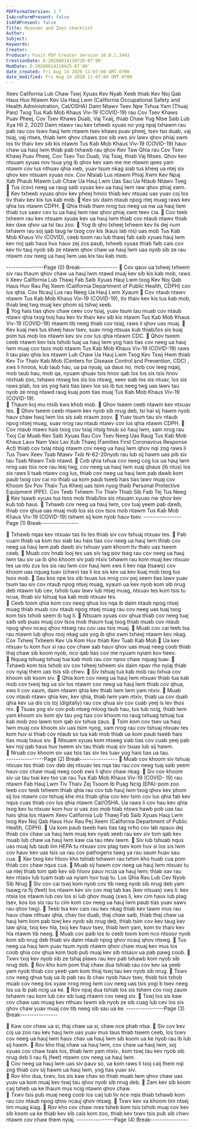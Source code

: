 ```yaml
---
PDFFormatVersion: 1.7
IsAcroFormPresent: false
IsXFAPresent: false
Title: Museums and Zoos checklist
Author: 
Subject: 
Keywords: 
Creator: 
Producer: Foxit PDF Creator Version 10.0.1.3443
CreationDate: D:20200814110728-07'00'
ModDate: D:20200814110925-07'00'
date_created: Fri Aug 14 2020 11:07:00 GMT-0700
date_modified: Fri Aug 14 2020 11:07:00 GMT-0700
---
```

 
Xeev California Lub Chaw Tswj Xyuas Kev Nyab Xeeb 
thiab Kev Noj Qab Haus Huv Ntawm Kev Ua Hauj Lwm 
(California Occupational Safety and Health 
Administration, Cal/OSHA) Daim Ntawv Teev Npe Txhua 
Yam (Thuaj Pais) Txog Tus Kab Mob Khaus Viv-19 
(COVID-19) 
rau Cov Tsev Khaws Puav Pheej, Cov Tsev Khaws Duab, Vaj 
Txaij, thiab Chaw Yug Ntse Saib 
Lub Xya Hli 2, 2020 
 Daim ntawv rau kev txheeb xyuas no yog npaj txhawm rau pab rau cov tswv hauj lwm ntawm 
tsev khaws puav pheej, tsev tso duab, vaj tsiaj, vaj ntses, thiab lwm qhov chaws zoo sib xws siv 
lawv qhov phiaj xwm los tiv thaiv kev sib kis ntawm Tus Kab Mob Khaus Viv-19 (COVID-19) hauv 
chaw ua hauj lwm thiab pab txhawb rau qhov Kev Taw Qhia rau Cov Tsev Khawj Puav Pheej, 
Cov Tsev Tso Duab, Vaj Tsiaj, thiab Vaj Ntses. Qhov kev ntsuam xyuas nov tsua yog ib qhov kev 
xam me me ntawm qees yam ntawm cov lus nthuav qhia xwb, yuav tsum nkag siab tus kheej ua 
ntej siv qhov kev ntsuam xyuas nov. 
Cov Ntsiab Lus ntawm Phiaj Xwm Kev Npaj Xab 
Phaub Ntawm Lub Chaw Ua Hauj Lwm Uas Sau 
Ua Ntaub Ntawv Tseg 
 Tus (cov) neeg ua raug saib xyuas kev ua hauj lwm raw qhov phiaj xwm.  
 Kev txheeb xyuas qhov kev pheej hmoo thiab kev ntsuas uas yuav coj los tiv thaiv 
kev kis tus kab mob. 
 Kev siv daim ntaub npog ntej muag raws kev qhia los ntawm CDPH. 
 Qhia thiab tham nrog tus neeg ua nw ua hauj lwm thiab tus sawv cev tu ua hauj 
lwm raw qhov phiaj xwm teev cia. 
 Cov teeb txheem rau kev ntsuam xyuas kev ua hauj lwm thiab cov ntaub ntawv 
thiab kev daw qhov ua tsi tau zoo. 
 Yog ib qho txheej txheem kev lis dej num txhawm rau soj qab taug lw txog cov kis 
(kaus lab nis) uas mob Tus Kab Mob Khaus Viv (COVID), ceeb toom rau lub thawj 
fab saib xyuas hauj lwm kev noj qab haus huv hauv zej zos paub, txheeb xyuas 
thiab faib cais cov kev tiv tauj nyob sib ze ntawm qhov chaw ua hauj lwm uas 
nyob sib ze rau ntawm cov neeg ua hauj lwm uas kis tau kab mob.  
 
----------------Page (0) Break----------------
 Cov qauv ua txheej txheem siv rau thaum qhov chaw ua hauj lwm ntawd muaj 
kev sib kis kab mob, raws li Xeev California Lub Thawj Fab Saib Xyuas Hauj Lwm 
txog Kev Noj Qab Haus Huv Rau Pej Xeem (California Department of Public 
Health, CDPH) cov lus qhia. 
Cov Ncauj Lus rau Neeg Ua Hauj Lwm Xyaum 
 Cov ntaub ntawv ntawm Tus Kab Mob Khaus Viv-19 (COVID-19), tiv thaiv kev kis 
tus kab mob, thiab leej twg muaj kev phom sij tshwj xeeb.  
 Yog hais tias qhov chaw ceev cov tsiaj, yuav tsum tau muab cov ntaub ntawv 
qhia txog txoj hau kev tiv thaiv kev sib kis ntawm Tus Kab Mob Khaus Viv-19 
(COVID-19) ntawm tib neeg thiab cov tsiaj, raws li qhov uas muaj. 
 Kev kuaj nws tus kheej hauv tsev, suav nrog ntsuas kub thiab/los sis kuaj pom tus 
mob los ntawm kev siv cov lus qhia ntawm CDC. 
 Qhov tseem ceeb ntawm kev tsis txhob tuaj ua hauj lwm yog hais tias cov neeg 
ua hauj lwm muaj cov tsos mob ntawm Tus Kab Mob Khaus Viv-19 (COVID-19) 
raws li tau piav qhia los ntawm Lub Chaw Ua Hauj Lwm Txog Kev Tswj Hwm thiab 
Kev Tiv Thaiv Kab Mob (Centers for Disease Control and Prevention, CDC) , xws li 
hnoos, kub taub hau, ua pa nyuaj, ua daus no, mob cov leeg nqaij, mob taub 
hau, mob qa, nyuam qhuav tsis hnov qab los los sis tsis hnov ntxhiab zoo, txhaws 
ntswg los sis los ntswg, xeev siab los sis ntuav, los sis raws plab, los sis yog hais tias 
lawv los sis ib tus neeg twg uas lawv tau nyob ze nrog ntawd raug kuaj pom tias 
muaj Tus Kab Mob Khaus Viv-19 (COVID-19).  
 Thaum koj mu ntsib kws khob mob. 
 Qhov tseem ceeb ntawm kev ntxuav tes. 
 Qhov tseem ceeb ntawm kev nyob sib nrug deb, tsi hai sij hawm nyob hauv 
chaw hauj lwm los sis sab nraum zoov. 
 Yuav tsum tau siv ntaub npog ntsej muag, suav nrog rau ntaub ntawv cov lus 
qhia ntawm CDPH. 
 Cov ntaub ntawv hais txog cov txiaj ntsig hnub so hauj lwm, xam nrog rau Txoj 
Cai Muab Kev Saib Xyuas Rau Cov Tsev Neeg Uas Raug Tus Kab Mob Khaus Lauv 
Nam Vais Lav Xub Thawj (Families First Coronavirus Response Act) thiab cov txiaj 
ntsig ntawm cov neeg ua hauj lwm qhov nqi zog raws li Tus Tswv Xeev Tsab Ntawv 
Txib N-62-20nyob rau lub sij hawm uas pib siv tau Tsab Ntawv Txib ntawd. 
 Cob qhia txhua cov neeg cog lus ua hauj lwm nrog uas tsis nce rau leej twg, cov 
neeg ua hauj lwm xuaj qhaus (ib ntus) los sis raws li tsab ntawv cog lus, thiab cov 
neeg ua hauj lwm pab dawb kom paub txog cov cai no thiab ua kom paub 
tseeb hais tias lawv muaj cov Khoom Siv Pov Thaiv Tus Kheej uas tsim nyog thaib 
Personal Protective Equipment (PPE). 
Cov Teeb Txheem Tiv Thaiv Thiab Sib Faib Tej Tus 
Neeg 
 Kev tsawb xyuas tus tsos mob thiab/los sis ntsuam xyuas nw qhov kev kub tob 
haus. 
 Txhawb cov neeg ua hauj lwm, cov tuaj yeem pab dawb, thiab cov qhua uas 
muaj mob los sis cov tsos mob ntawm Tus Kab Mob Khaus Viv-19 (COVID-19) 
tshwm sij kom nyob hauv tsev. 
----------------Page (1) Break----------------
 
 Txhawb nqas kev ntxuav tas lis tes thiab siv cov tshuaj ntxuav tes. 
 Pab cuam thiab ua kom tso siab tau hais tias cov neeg ua hauj lwm thiab cov 
neeg ua hauj lwm pab dawb siv txhuav yam khoom tiv thaiv uas tseem ceeb. 
 Muab cov hnab looj tes uas siv tag pov tseg rau cov neeg ua hauj lwm tau siv ua 
ib qho khoom siv pab ntxiv txhawm rau kom muaj kev ntxuav tes ua ntu zus los sis 
rau lwm cov hauj lwm xws li kev nqa (tsaws) cov khoom uas nquag tuav (chwv) 
tas li los sis kev ua kev kuaj mob txog tus tsos mob. 
 Sau kos npe los sib txuas lus nrog cov pej xeem tias lawv yuav tsum tau siv cov 
ntaub npog ntsej muag, xyaum ua kev nyob kom sib nrug deb ntawm lub cev, 
txhob tuav lawv lub ntsej muag, ntxuav tes kom tsis tu ncua, thiab siv tshuaj tua 
kab mob ntxuav tes.  
 Ceeb toom qhia kom cov neeg qhua los nqa ib daim ntaub npog ntsej muag 
thiab muab cov ntaub npog ntsej muag rau cov neeg uas tuaj txog kom tsis 
txhob seem ib tug li. 
 Ntsuam xyuas cov qhua thiab cov neeg tuaj saib seb puas muaj cov tsos mob 
thaum tuaj txog thiab muab cov ntaub npog qhov ncauj qhov ntswg rau cov uas 
tsis muaj. 
 Muab cov cai teeb tsa rau ntawm lub qhov rooj nkag uas yog ib qho xwm txheej 
ntawm kev nkag. 
Cov Txheej Txheem Kev Ua Kom Huv thiab Kev 
Tuab Kab Mob 
 Ua kev ntxuav tu kom huv si rau cov chaw sab hauv qhov uas muaj neeg coob 
thiab thaj chaw sib koom nyob, nco qab tias cov me nyuam nyiam kov heev.  
 Nquag tshuag tshuaj tua kab mob rau cov npoo chaw nquag tuav. 
 Txhawb kom tsis txhob siv cov txheej txheem siv daim npav rho nyiaj thiab cov 
nyiaj them uas tsis sib chwv. 
 Siv tshuaj tua kab mob rau txhua cov khoom sib koom siv. 
 Qhia kom cov neeg ua hauj lwm ntxuav thiab tua kab mob cov txeej teg ua siv 
los ntawm cov neeg ua hauj lwm thiab cov qhua, xws li cov xaum, daim ntawm 
qhia kev thiab lwm lwm yam ntxiv. 
 Muab cov ntaub ntawv qhia kev, kev qhia, thiab lwm yam ntxiv, thiab ua cov 
duab qhia kev ua dis cis toj (digitally) rau cov qhua siv cov cuab yeej is lev thos 
niv. 
 Tsuas yog siv cov pob ntseg mloog taub hau, tus tub ncig, thiab lwm yam khoom 
siv kom qiv tau yog tias cov khoom no raug txhuag tshuaj tua kab mob zoo lawm 
tom qab siv txhua zaus. 
 Tsim kom cov tsev ua hauj lwm muaj cov khoom siv uas tsim nyog, xam nrog rau 
cov tshuaj ntxuav tes kom huv si thiab cov ntaub so tua kab mob thiab ua kom 
paub tseeb hais tias muaj txaus siv. 
 Ntsuam xyuas kom ntseeg siab tias cov cuab yeej pab kev noj qab haus huv 
tseem siv tau thiab muaj siv txuas lub sij hawm.  
 Nruab cov khoom siv uas tsis tas siv tes tuav yog hais tias ua tau.  
----------------Page (2) Break----------------
 Muab cov khoom siv tshuaj ntxuav tes thiab cov dab dej ntxuav tes nqa tau rau 
cov neeg tuaj saib yeem hauv cov chaw muaj neeg coob xws li qhov chaw 
nkag. 
 Siv cov khoom siv ua tau txai kev tso cai rau Tus Kab Mob Khaus Viv-19 (COVID-
19) rau ntawm Fab Hauj Lwm Tiv Thaiv Zej Tsoom Ib Puag Ncig (EPA)-pom zoo 
teeb cov teeb txheem thiab qhia rau cov tub hauj lwm txog qhov kev phom sij 
los ntawm cov tshuaj khe mis thiab qhia cov kev tsim cov lus qhia fab kev nqus 
cuas thiab cov lus qhia ntawm Cal/OSHA. Ua raws li cov hau kev qhia txog kev tu 
ntxuav kom huv si uas zoo mob hlab ntsws hawb pob uas tau hais qhia los ntawm 
Xeev California Lub Thawj Fab Saib Xyuas Hauj Lwm txog Kev Noj Qab Haus Huv 
Rau Pej Xeem (California Department of Public Health, CDPH). 
 Ua kom paub tseeb hais tias tag nrho cov lab npauv dej thiab cov chaw ua hauj 
lwm muaj kev nyab xeeb rau kev siv tom qab kev muab lub chaw ua hauj lwm 
kaw cia tau ntev lawm. 
 Siv lub tshuab nqus uas muaj lub taub lim HEPA tu ntxuav cov plag tsev kom huv si 
los sis lwm cov hauv kev uas tsis ua rau cov pathogens tawg ya rau saum huav 
sau cua. 
 Xav txog kev hloov kho tshiab txhawm rau txhim kho huab cua pom thiab cov 
chaw nqus cua. 
 Muab sij hawm cov neeg ua hauj lwm ntxuav tu ua ntej thiab tom qab kev sib 
hloov pauv ncua ua hauj lwm; thiab xav rau kev ntiasv lub tuam txab ua nyiam 
huv tuaj tu. 
Lus Qhia Rau Lub Cev Nyob Sib Nrug 
 Siv cov cai tswj kom nyob cov tib neeg nyob sib nrug deb yam tsawg ra fij (feet) 
los ntawm kev siv cov maj tab kas (kev ntsuas) xws li: kev ntsia los ntawm lub cev 
los si lub qhov muag (xws li, kev cim hauv lub plag tsev, kos los sis rau tu cim kom 
cov neeg ua hauj lwm paub tias yuav sawv rau qhov twg). 
 Teeb tsa kev cais rau kev nkag thiab kev tawm mus rau hauv chaw nthuav qhia, 
chav tso duab, thaj chaw saib, thiab thaj chaw ua hauj lwm kom pab tswj kev 
nyob sib nrug deb, thiab tsim cov kev taug kev taw qhia, txoj kev hla, txoj kev 
hauv tsev, thiab lwm yam, kom tiv thaiv kev hla ntawm tib neeg. 
 Muab cov paib los lo ceeb toom kom nco ntsoov nyob kom sib nrug deb thiab siv 
daim ntaub npog qhov ncauj qhov ntswg. 
 Tus neeg ua hauj lwm yuav tsum nyob ntawm qhov chaw muaj kev mus los coob 
qhia cov qhua kom txob pub muaj kev sib ntsauv ua pab pawg coob. 
 Txwv txoj kev nyob sib ze tshaj plaws rau kev pab txhawb kom nyob sib nrug deb. 
 Rov kho kom pom thaj chaw dua tshiab rau cov kev ua yeeb yam nyob thiab 
cov yeeb yam kom thiaj tswj tau kev nyob sib nrug. 
 Txwv cov neeg qhua tuaj ua ib pab rau ib chav nyob hauv tsev, thiab tsis txhob 
muab cov neeg los xyaw nrog nrog lwm cov neeg uas tsis yogi b tsev neeg los ua 
ib pab ncig ua ke. 
 Rov npaj dua tshiab los sis tshem cov rooj zaum txhawm rau kom lub cev sib luag 
ntawm cov neeg siv. 
 Tswj los sis kaw cov chaw uas muag kev nthuav tawm sib nyob ze sib cuag lub 
cev los sis qhov chaw yuav muaj cov tib neeg sib sau ua ke. 
----------------Page (3) Break----------------
 
 Kaw cov chaw ua si, thaj chaw ua si, chaw nce phab ntsa. 
 Siv cov kev coj ua zoo rau kev hauj lwm uas yuav mus taus thiab tseem ceeb, los 
txwv cov neeg ua hauj lwm hauv chav ua hauj lwm sib koom ua ke nyob rau ib 
lub sij hawm. 
 Rov kho thaj chaw ua hauj lwm, cov chaw ua hauj lwm, soj xyuas cov chaw txais 
tos, thiab lwm yam ntxiv., kom tswj tau kev nyob sib nrug deb li rau fij (feet) 
ntawm cov neeg ua hauj lwm.  
 Cov neeg ua hauj lwm uas siv pauv so, ua kom raws li txoj caij them nqi zog thiab 
cov sij hawm ua hauj lwm, yog tias yuav siv.  
 Rov kho dua, txwv, los sis kaw chav so thiab muab lwm qhov chaw uas yuav ua 
kom muaj kev tswj tau qhov nyob sib nrug deb. 
 Zam kev sib koom caij tsheb ua ke thaum mus ncig ntawm qhov chaw.  
 Txwv tsis pub muaj neeg coob los caij lub liv nce nqis thiab txhawb kom rau cov 
ntaub npog qhov ncauj qhov ntswg. 
 Txwv kev xa khoom tim ntsej tim muag kiag. 
 Rov kho cov chaw nres tsheb kom tsis txhob muaj cov kev sib koom ua ke thiab 
kev sib cais kom zoo, thiab kev txwv tsis pub sib chwv ntawm cov chaw them 
nyiaj. 
----------------Page (4) Break----------------
